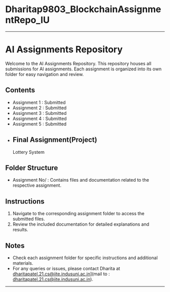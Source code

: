 # Dharitap9803_BlockchainAssignmentRepo_IU
---

# AI Assignments Repository
Welcome to the AI Assignments Repository. 
This repository houses all submissions for AI assignments. Each assignment is organized into its own folder for easy navigation and review.

## Contents
- Assignment 1 : Submitted
- Assignment 2 : Submitted
- Assignment 3 : Submitted
- Assignment 4 : Submitted
- Assignment 5 : Submitted
- ## Final Assignment(Project)
    Lottery System

## Folder Structure
- Assignment No/ : Contains files and documentation related to the respective assignment.

## Instructions
1. Navigate to the corresponding assignment folder to access the submitted files.
2. Review the included documentation for detailed explanations and results.

## Notes
- Check each assignment folder for specific instructions and additional materials.
- For any queries or issues, please contact Dharita at dharitapatel.21.cs@iite.indusuni.ac.in](mail to : dharitapatel.21.cs@iite.indusuni.ac.in).

---
